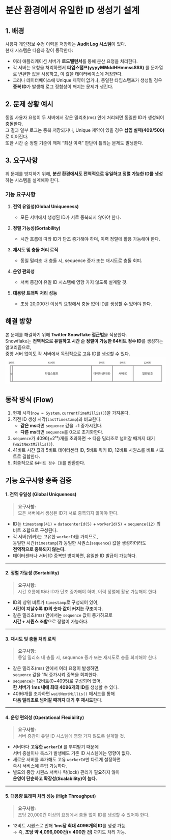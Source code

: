 # 분산 환경에서 유일한 ID 생성기 설계

## 1. 배경

사용자 개인정보 수정 이력을 저장하는 **Audit Log 시스템**이 있다.  
현재 시스템은 다음과 같이 동작한다:

- 여러 애플리케이션 서버가 **로드밸런서**를 통해 분산 요청을 처리한다.
- 각 서버는 요청을 처리하면서 **타임스탬프(yyyyMMddHHmmssSSS)** 를 문자열로 변환한 값을 사용하고, 이 값을 데이터베이스에 저장한다.
- 그러나 데이터베이스에 Unique 제약이 없거나, 동일한 타임스탬프가 생성될 경우 **중복 ID**가 발생해 로그 정합성이 깨지는 문제가 생긴다.

## 2. 문제 상황 예시

동일 사용자 요청이 두 서버에서 같은 밀리초(ms) 안에 처리되면 동일한 ID가 생성되어 충돌한다.  
그 결과 일부 로그는 중복 저장되거나, Unique 제약이 있을 경우 **삽입 실패(409/500)** 로 이어진다.  
또한 시간 순 정렬 기준이 깨져 “최신 이력” 판단이 틀리는 문제도 발생한다.

## 3. 요구사항

위 문제를 방지하기 위해, **분산 환경에서도 전역적으로 유일하고 정렬 가능한 ID를 생성**하는 시스템을 설계해야 한다.

### 기능 요구사항

1. **전역 유일성(Global Uniqueness)**
   - 모든 서버에서 생성된 ID가 서로 중복되지 않아야 한다.

2. **정렬 가능성(Sortability)**
   - 시간 흐름에 따라 ID가 단조 증가해야 하며, 이력 정렬에 활용 가능해야 한다.

3. **재시도 및 충돌 처리 로직**
   - 동일 밀리초 내 충돌 시, sequence 증가 또는 재시도로 충돌 회피.

4. **운영 편의성**
   - 서버 증감이 유일 ID 시스템에 영향 가지 않도록 설계할 것.

5. **대용량 트래픽 처리 성능**
   - 초당 20,000건 이상의 요청에서 충돌 없이 ID를 생성할 수 있어야 한다.


## 해결 방향

본 문제를 해결하기 위해 **Twitter Snowflake 접근법**을 적용한다.  
Snowflake는 **전역적으로 유일하고 시간 순 정렬이 가능한 64비트 정수 ID**를 생성하는 알고리즘으로,  
중앙 서버 없이도 각 서버에서 독립적으로 고유 ID를 생성할 수 있다.
![Snowflake.png](Snowflake.png)

## 동작 방식 (Flow)

1. 현재 시각(`now = System.currentTimeMillis()`)을 가져온다.
2. 직전 ID 생성 시각(`lastTimestamp`)과 비교한다.
   - **같은 ms**라면 `sequence` 값을 +1 증가시킨다.
   - **다른 ms**라면 `sequence`를 0으로 초기화한다.
3. `sequence`가 4096(=2¹²)개를 초과하면 → 다음 밀리초로 넘어갈 때까지 대기(`waitNextMillis()`).
4. 41비트 시간 값과 5비트 데이터센터 ID, 5비트 워커 ID, 12비트 시퀀스를 비트 시프트로 결합한다.
5. 최종적으로 `64비트 정수 ID`를 반환한다.

##  기능 요구사항 충족 검증

#### 1. 전역 유일성 (Global Uniqueness)

> **요구사항:**  
> 모든 서버에서 생성된 ID가 서로 중복되지 않아야 한다.

- ID는 `timestamp(41)` + `datacenterId(5)` + `workerId(5)` + `sequence(12)` 의 비트 조합으로 구성된다.
- 각 서버(워커)는 고유한 `workerId`를 가지므로,  
  동일한 시간(`timestamp`)과 동일한 시퀀스(`sequence`) 값을 생성하더라도  
  **전역적으로 중복되지 않는다.**
- 데이터센터나 서버 ID 중복만 방지하면, 유일한 ID 발급이 가능하다.

---

#### 2. 정렬 가능성 (Sortability)

> **요구사항:**  
> 시간 흐름에 따라 ID가 단조 증가해야 하며, 이력 정렬에 활용 가능해야 한다.

- ID의 상위 비트가 `timestamp`로 구성되어 있어,  
  **시간이 지날수록 ID의 숫자 값이 커지는 구조**이다.
- 같은 밀리초(ms) 안에서는 `sequence` 값이 증가하므로  
  **시간 + 시퀀스 조합**으로 정렬이 가능하다.

---

#### 3. 재시도 및 충돌 처리 로직

> **요구사항:**  
> 동일 밀리초 내 충돌 시, sequence 증가 또는 재시도로 충돌 회피해야 한다.

- 같은 밀리초(ms) 안에서 여러 요청이 발생하면,  
  `sequence` 값을 1씩 증가시켜 중복을 회피한다.
- `sequence`는 12비트(0~4095)로 구성되어 있어,  
  **한 서버가 1ms 내에 최대 4096개의 ID**를 생성할 수 있다.
- 4096개를 초과하면 `waitNextMillis()` 메서드를 통해  
  **다음 밀리초로 넘어갈 때까지 대기 후 재시도**한다.

---

#### 4. 운영 편의성 (Operational Flexibility)

> **요구사항:**  
> 서버 증감이 유일 ID 시스템에 영향 가지 않도록 설계할 것.

- 서버마다 **고유한 `workerId`** 를 부여받기 때문에  
  서버 증설이나 축소가 발생해도 기존 ID 시스템에는 영향이 없다.
- 새로운 서버를 추가해도 고유 `workerId`만 다르게 설정하면  
  즉시 서비스에 투입 가능하다.
- 별도의 중앙 시퀀스 서버나 락(lock) 관리가 필요하지 않아  
  **운영이 단순하고 확장성(Scalability)이 높다.**

---

#### 5. 대용량 트래픽 처리 성능 (High Throughput)

> **요구사항:**  
> 초당 20,000건 이상의 요청에서 충돌 없이 ID를 생성할 수 있어야 한다.

- 12비트 시퀀스로 인해 **1ms당 최대 4096개의 ID**를 생성 가능.  
  → 즉, **초당 약 4,096,000건(≈ 400만 건)** 까지도 처리 가능.

